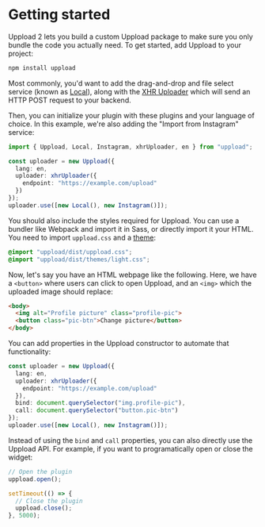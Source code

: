 # Getting started

Uppload 2 lets you build a custom Uppload package to make sure you only bundle the code you actually need. To get started, add Uppload to your project:

```bash
npm install uppload
```

Most commonly, you'd want to add the drag-and-drop and file select service (known as [Local](/services/local)), along with the [XHR Uploader](/uploaders/xhr) which will send an HTTP POST request to your backend.

Then, you can initialize your plugin with these plugins and your language of choice. In this example, we're also adding the "Import from Instagram" service:

```ts
import { Uppload, Local, Instagram, xhrUploader, en } from "uppload";

const uploader = new Uppload({
  lang: en,
  uploader: xhrUploader({
    endpoint: "https://example.com/upload"
  })
});
uploader.use([new Local(), new Instagram()]);
```

You should also include the styles required for Uppload. You can use a bundler like Webpack and import it in Sass, or directly import it your HTML. You need to import `uppload.css` and a [theme](/themes):

```scss
@import "uppload/dist/uppload.css";
@import "uppload/dist/themes/light.css";
```

Now, let's say you have an HTML webpage like the following. Here, we have a `<button>` where users can click to open Uppload, and an `<img>` which the uploaded image should replace:

```html
<body>
  <img alt="Profile picture" class="profile-pic">
  <button class="pic-btn">Change picture</button>
</body>
```

You can add properties in the Uppload constructor to automate that functionality:

```ts
const uploader = new Uppload({
  lang: en,
  uploader: xhrUploader({
    endpoint: "https://example.com/upload"
  }),
  bind: document.querySelector("img.profile-pic"),
  call: document.querySelector("button.pic-btn")
});
uploader.use([new Local(), new Instagram()]);
```

Instead of using the `bind` and `call` properties, you can also directly use the Uppload API. For example, if you want to programatically open or close the widget:

```ts
// Open the plugin
uppload.open();

setTimeout(() => {
  // Close the plugin
  uppload.close();
}, 5000);
```
